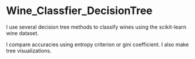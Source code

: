 # Wine_Classfier_DecisionTree

I use several decision tree methods to classify wines using the scikit-learn wine dataset. 

I compare accuracies using entropy criterion or gini coefficient. I also make tree visualizations. 
